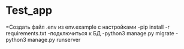 # Test_app

=Создать файл .env из env.example с настройками
-pip install -r requirements.txt
-подключиться к БД
-python3 manage.py migrate
-python3 manage.py runserver
